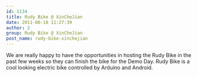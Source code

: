 ```yaml
---
id: 1134
title: Rudy Bike @ XinCheJian
date: 2011-06-18 11:27:39
author: 2
group: Rudy Bike @ XinCheJian
post_name: rudy-bike-xinchejian
---
```


We are really happy to have the opportunities in hosting the Rudy Bike in the past few weeks so they can finish the bike for the Demo Day. Rudy Bike is a cool looking electric bike controlled by Arduino and Android.